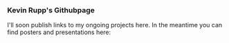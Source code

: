 ### Kevin Rupp's Githubpage
I'll soon publish links to my ongoing projects here.
In the meantime you can find posters and presentations here:
